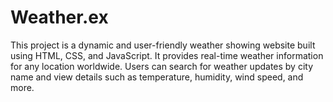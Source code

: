 # Weather.ex
This project is a dynamic and user-friendly weather showing website built using HTML, CSS, and JavaScript. It provides real-time weather information for any location worldwide. Users can search for weather updates by city name and view details such as temperature, humidity, wind speed, and more.

